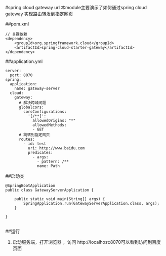 
#spring cloud gateway url
本module主要演示了如何通过spring cloud gateway 实现路由转发到指定网页


##pom.xml

``` 
// 关键依赖
<dependency>
    <groupId>org.springframework.cloud</groupId>
    <artifactId>spring-cloud-starter-gateway</artifactId>
</dependency>
```

##application.yml


```
server:
  port: 8070
spring:
  application:
    name: gateway-server
  cloud:
    gateway:
      # 解决跨域问题
      globalcors:
        corsConfigurations:
          '[/**]':
            allowedOrigins: "*"
            allowedMethods:
            - GET
      # 跳转到指定网页
      routes:
        - id: test
          uri: http://www.baidu.com
          predicates:
            - args:
              - pattern: /**
              name: Path

```
##启动类


```
@SpringBootApplication
public class GatewayServerApplication {

    public static void main(String[] args) {
        SpringApplication.run(GatewayServerApplication.class, args);
    }

}


```


##运行
1.  启动服务端，打开浏览器 ，访问 http://localhost:8070可以看到访问到百度页面
